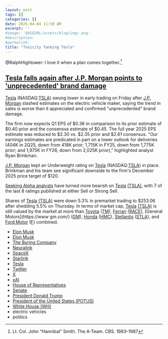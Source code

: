 ```yaml
---
layout: post
tags: []
categories: []
date: 2025-04-04 11:59 AM
excerpt: ''
#image: 'BASEURL/assets/blog/img/.png'
#description:
#permalink:
title: "Toxicity Tanking Tesla"
---
```


@RalphHightower: I love it when a plan comes together.[^11]

[^11]: Lt. Col. John “Hannibal” Smith. The A-Team. CBS. 1983–1987

## [Tesla falls again after J.P. Morgan points to 'unprecedented' brand damage](https://seekingalpha.com/news/4428713-tesla-falls-again-after-jp-morgan-points-to-unprecedented-brand-damage?feed_item_type=news&fr=1)

[Tesla](https://www.tesla.com/) (NASDAQ:[TSLA](https://seekingalpha.com/symbol/TSLA?feed_item_type=news&fr=1&)) swung lower in early trading on Friday after [J.P. Morgan](https://www.jpmorgan.com/global) slashed estimates on the electric vehicle maker, saying the trend in sales is worse than it appreciated and confirmed "unprecedented" brand damage.

The firm now expects Q1 EPS of $0.36 in comparison to its prior estimate of $0.40 prior and the consensus estimate of $0.45. The full year 2025 EPS estimate was reduced to $2.30 vs. $2.35 prior and $2.61 consensus. "Our earnings estimates are predicated in part on a lower outlook for deliveries (404K in 2Q25, down from 418K prior; 1,715K in FY25, down from 1,775K prior; and 1,975K in FY26, down from 2,025K prior)," highlighted analyst Ryan Brinkman. 

[J.P. Morgan](https://www.jpmorgan.com/global) kept an Underweight rating on [Tesla](https://www.tesla.com/) (NASDAQ:[TSLA](https://seekingalpha.com/symbol/TSLA?feed_item_type=news&fr=1&)) in place. Brinkman and his team see significant downside to the firm's December 2025 price target of $120.

[Seeking Alpha analysts](https://seekingalpha.com/symbol/TSLA/analysis?feed_item_type=news&fr=1&) have turned more bearish on [Tesla](https://www.tesla.com/) [(TSLA)](https://seekingalpha.com/symbol/TSLA?feed_item_type=news&fr=1&), with 7 of the last 8 ratings published at either Sell or Strong Sell.

Shares of [Tesla](https://www.tesla.com/) [(TSLA)](https://seekingalpha.com/symbol/TSLA?feed_item_type=news&fr=1&) were down 5.3% in premarket trading to $253.06 after shedding 5.5% on Thursday. In terms of market cap, [Tesla](https://www.tesla.com/) [(TSLA)](https://seekingalpha.com/symbol/TSLA?feed_item_type=news&fr=1&) is still valued by the market at more than [Toyota](https://www.toyota.com/) ([TM](https://seekingalpha.com/symbol/TM?feed_item_type=news&fr=1&)), [Ferrari](https://www.ferrari.com/) ([RACE](https://seekingalpha.com/symbol/RACE?feed_item_type=news&fr=1&)), [General Motors](https://www gm.com/) ([GM](https://seekingalpha.com/symbol/GM?feed_item_type=news&fr=1&)), [Honda](https://www.honda.com/) ([HMC](https://seekingalpha.com/symbol/HMC?feed_item_type=news&fr=1&)), [Stellantis](https://www.stellantis.com/en) ([STLA](https://seekingalpha.com/symbol/STLA?feed_item_type=news&fr=1&)), and [Ford Motor](https://www.ford.com/) ([F](https://seekingalpha.com/symbol/F?feed_item_type=news&fr=1&)) combined. 

- [Elon Musk](https://ir.tesla.com/corporate/elon-musk)
- [Elon Musk](https://x.com/elonmusk/)
- [The Boring Company](https://www.boringcompany.com/)
- [Neuralink](https://neuralink.com/)
- [SpaceX](https://www.spacex.com/)
- [Starlink](https://www.starlink.com/)
- [Tesla](https://www.tesla.com/)
- [Twitter](https://twitter.com/)
- [ X ](https://x.com/)
- [xAI](https://x.ai/)
- [House of Representatives](https://www.house.gov/)
- [Senate](https://www.senate.gov/)
- [President Donald Trump](https;//www.whitehouse.gov/)
- [President of the United States (POTUS)](https://www.whitehouse.gov/)
- [White House (WH)](https://www.whitehouse.gov/)
- electric vehicles 
- politics 
